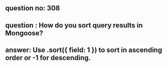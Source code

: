 
      
## question no: 308

## question : How do you sort query results in Mongoose?

## answer: Use .sort({ field: 1 }) to sort in ascending order or -1 for descending.
      